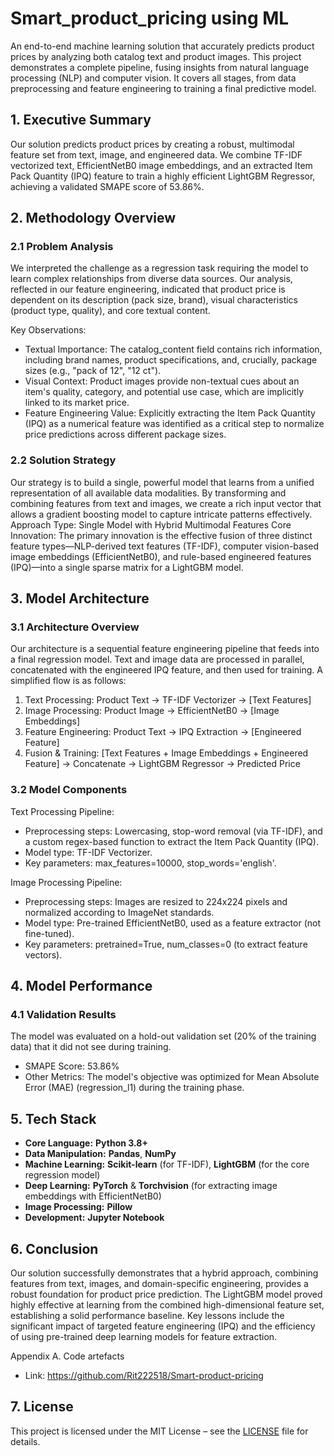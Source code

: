 # Smart_product_pricing using ML
An end-to-end machine learning solution that accurately predicts product prices by analyzing both catalog text and product images. This project demonstrates a complete pipeline, fusing insights from natural language processing (NLP) and computer vision. It covers all stages, from data preprocessing and feature engineering to training a final predictive model.                                                                                                                                                                 
## 1. Executive Summary
Our solution predicts product prices by creating a robust, multimodal feature set from text, image, and engineered data. We combine TF-IDF vectorized text, EfficientNetB0 image embeddings, and an extracted Item Pack Quantity (IPQ) feature to train a highly efficient LightGBM Regressor, achieving a validated SMAPE score of 53.86%.

## 2. Methodology Overview

### 2.1 Problem Analysis
We interpreted the challenge as a regression task requiring the model to learn complex relationships from diverse data sources. Our analysis, reflected in our feature engineering, indicated that product price is dependent on its description (pack size, brand), visual characteristics (product type, quality), and core textual content.

Key Observations:
*	Textual Importance: The catalog_content field contains rich information, including brand names, product specifications, and, crucially, package sizes (e.g., "pack of 12", "12 ct").
*	Visual Context: Product images provide non-textual cues about an item's quality, category, and potential use case, which are implicitly linked to its market price.
*	Feature Engineering Value: Explicitly extracting the Item Pack Quantity (IPQ) as a numerical feature was identified as a critical step to normalize price predictions across different package sizes.


### 2.2 Solution Strategy
Our strategy is to build a single, powerful model that learns from a unified representation of all available data modalities. By transforming and combining features from text and images, we create a rich input vector that allows a gradient boosting model to capture intricate patterns effectively.
Approach Type: Single Model with Hybrid Multimodal Features Core Innovation: The primary innovation is the effective fusion of three distinct feature types—NLP-derived text features (TF-IDF), computer vision-based image embeddings (EfficientNetB0), and rule-based engineered features (IPQ)—into a single sparse matrix for a LightGBM model.

## 3. Model Architecture

### 3.1 Architecture Overview
Our architecture is a sequential feature engineering pipeline that feeds into a final regression model. Text and image data are processed in parallel, concatenated with the engineered IPQ feature, and then used for training.
A simplified flow is as follows:
1.	Text Processing: Product Text -> TF-IDF Vectorizer -> [Text Features]
2.	Image Processing: Product Image -> EfficientNetB0 -> [Image Embeddings]
3.	Feature Engineering: Product Text -> IPQ Extraction -> [Engineered Feature]
4.	Fusion & Training: [Text Features + Image Embeddings + Engineered Feature] -> Concatenate -> LightGBM Regressor -> Predicted Price

### 3.2 Model Components

Text Processing Pipeline:
*	Preprocessing steps: Lowercasing, stop-word removal (via TF-IDF), and a custom regex-based function to extract the Item Pack Quantity (IPQ).
*	Model type: TF-IDF Vectorizer.
*	Key parameters: max_features=10000, stop_words='english'.

Image Processing Pipeline:
*	Preprocessing steps: Images are resized to 224x224 pixels and normalized according to ImageNet standards.
*	Model type: Pre-trained EfficientNetB0, used as a feature extractor (not fine-tuned).
*	Key parameters: pretrained=True, num_classes=0 (to extract feature vectors).

## 4. Model Performance
### 4.1 Validation Results
The model was evaluated on a hold-out validation set (20% of the training data) that it did not see during training.
*	SMAPE Score: 53.86%
*	Other Metrics: The model's objective was optimized for Mean Absolute Error (MAE) (regression_l1) during the training phase.

## 5. Tech Stack

* **Core Language:** **Python 3.8+**
* **Data Manipulation:** **Pandas**, **NumPy**
* **Machine Learning:** **Scikit-learn** (for TF-IDF), **LightGBM** (for the core regression model)
* **Deep Learning:** **PyTorch** & **Torchvision** (for extracting image embeddings with EfficientNetB0)
* **Image Processing:** **Pillow**
* **Development:** **Jupyter Notebook**

## 6. Conclusion
Our solution successfully demonstrates that a hybrid approach, combining features from text, images, and domain-specific engineering, provides a robust foundation for product price prediction. The LightGBM model proved highly effective at learning from the combined high-dimensional feature set, establishing a solid performance baseline. Key lessons include the significant impact of targeted feature engineering (IPQ) and the efficiency of using pre-trained deep learning models for feature extraction.

Appendix A. Code artefacts
*	Link: https://github.com/Rit222518/Smart-product-pricing

## 7. License
This project is licensed under the MIT License – see the [LICENSE](LICENSE.txt) file for details.


